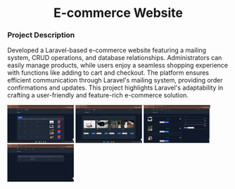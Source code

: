 
 <h1 align="center">E-commerce Website</h1>

<h3>Project Description</h3>

Developed a Laravel-based e-commerce website featuring a mailing system, CRUD operations, and database relationships. Administrators can easily manage products, while users enjoy a seamless shopping experience with functions like adding to cart and checkout. The platform ensures efficient communication through Laravel's mailing system, providing order confirmations and updates. This project highlights Laravel's adaptability in crafting a user-friendly and feature-rich e-commerce solution.

<p>
<img src="images/E-com1.png" alt="Logo" style="width:30%;" >
<img src="images/E-com2.png" alt="Logo" style="width:30%;" >
<img src="images/E-com3.png" alt="Logo" style="width:30%;" >
<img src="images/E-com4.png" alt="Logo" style="width:30%;" >
</p>
